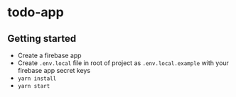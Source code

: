 # todo-app

## Getting started

- Create a firebase app
- Create `.env.local` file in root of project as `.env.local.example` with your firebase app secret keys
- `yarn install`
- `yarn start`

